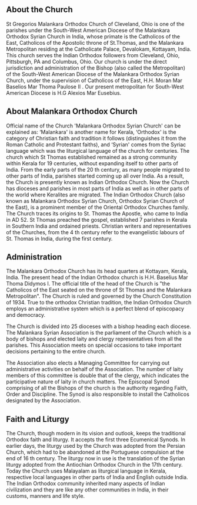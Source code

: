 ## About the Church 

St Gregorios Malankara Orthodox Church of Cleveland, Ohio is one of the parishes under the South-West American Diocese of the Malankara Orthodox Syrian Church in India, whose primate is the Catholicos of the East, Catholicos of the Apostolic throne of St.Thomas, and the Malankara Metropolitan residing at the Catholicate Palace, Devalokam, Kottayam, India. This church serves the Indian Orthodox followers from Cleveland, Ohio, Pittsburgh, PA and Columbus, Ohio.
Our church is under the direct jurisdiction and administration of the Bishop (also called the Metropolitan) of the South-West American Diocese of the Malankara Orthodox Syrian Church, under the supervision of Catholicos of the East, H.H. Moran Mar Baselios Mar Thoma Paulose II . Our present metropolitan for South-West American Diocese is H.G Alexios Mar Eusebius.

## About Malankara Orthodox Church

Official name of the Church 'Malankara Orthodox Syrian Church' can be explained as: ‘Malankara' is another name for Kerala, ‘Orthodox' is the category of Christian faith and tradition it follows (distinguishes it from the Roman Catholic and Protestant faiths), and ‘Syrian' comes from the Syriac language which was the liturgical language of the church for centuries. The church which St Thomas established remained as a strong community within Kerala for 19 centuries, without expanding itself to other parts of India. From the early parts of the 20 th century, as many people migrated to other parts of India, parishes started coming up all over India. As a result, the Church is presently known as Indian Orthodox Church. Now the Church has dioceses and parishes in most parts of India as well as in other parts of the world where Keralites are migrated.
The Indian Orthodox Church (also known as Malankara Orthodox Syrian Church, Orthodox Syrian Church of the East), is a prominent member of the Oriental Orthodox Churches family. The Church traces its origins to St. Thomas the Apostle, who came to India in AD 52. St Thomas preached the gospel, established 7 parishes in Kerala in Southern India and ordained priests. Christian writers and representatives of the Churches, from the 4 th century refer to the evangelistic labours of St. Thomas in India, during the first century. 

## Administration

The Malankara Orthodox Church has its head quarters at Kottayam, Kerala, India. The present head of the Indian Orthodox church is H.H. Baselius Mar Thoma Didymos I. The official title of the head of the Church is "the Catholicos of the East seated on the throne of St Thomas and the Malankara Metropolitan". The Church is ruled and governed by the Church Constitution of 1934. True to the orthodox Christian tradition, the Indian Orthodox Church employs an administrative system which is a perfect blend of episcopacy and democracy. 

The Church is divided into 25 dioceses with a bishop heading each diocese. The Malankara Syrian Association is the parliament of the Church which is a body of bishops and elected laity and clergy representatives from all the parishes. This Association meets on special occasions to take important decisions pertaining to the entire church.

The Association also elects a Managing Committee for carrying out administrative activities on behalf of the Association. The number of laity members of this committee is double that of the clergy, which indicates the participative nature of laity in church matters. The Episcopal Synod comprising of all the Bishops of the church is the authority regarding Faith, Order and Discipline. The Synod is also responsible to install the Catholicos designated by the Association.

## Faith and Liturgy

The Church, though modern in its vision and outlook, keeps the traditional Orthodox faith and liturgy. It accepts the first three Ecumenical Synods. In earlier days, the liturgy used by the Church was adopted from the Persian Church, which had to be abandoned at the Portuguese compulsion at the end of 16 th century. The liturgy now in use is the translation of the Syrian liturgy adopted from the Antiochian Orthodox Church in the 17th century. Today the Church uses Malayalam as liturgical language in Kerala, respective local languages in other parts of India and English outside India.
The Indian Orthodox community inherited many aspects of Indian civilization and they are like any other communities in India, in their customs, manners and life style.

[title: About Us]: /
[order: 20]: /
